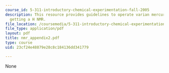 ```yaml
---
course_id: 5-311-introductory-chemical-experimentation-fall-2005
description: This resource provides guidelines to operate varian mercury plus for
  getting a H NMR.
file_location: /coursemedia/5-311-introductory-chemical-experimentation-fall-2005/23cf24e48879e28c8c184136dd341779_nmr_appendix2.pdf
file_type: application/pdf
layout: pdf
title: nmr_appendix2.pdf
type: course
uid: 23cf24e48879e28c8c184136dd341779

---
```

None